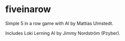 # fiveinarow
Simple 5 in a row game with AI by Mattias Ulmstedt.

Includes Loki Lerning AI by Jimmy Nordström (Pzyber).
